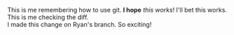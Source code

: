 This is me remembering how to use git.
**I hope** _this works_!
I'll bet this works. This is me checking the diff.  
I made this change on Ryan's branch. So exciting!  